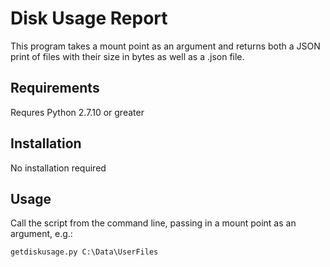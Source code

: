 # Disk Usage Report

This program takes a mount point as an argument and returns both a JSON print of files with their size in bytes as well as
a .json file.

## Requirements

Requres Python 2.7.10 or greater

## Installation

No installation required

## Usage

Call the script from the command line, passing in a mount point as an argument, e.g.:
~~~
getdiskusage.py C:\Data\UserFiles
~~~
